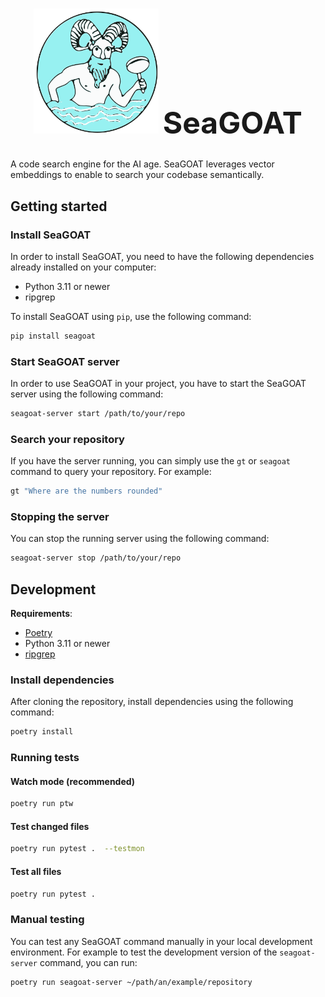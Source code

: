 <!-- markdownlint-disable MD033 -->

<h1>
  <p align="center">
    <img src="assets/logo-small.png" alt="Logo" width="200"/>
    <font size="8"><b>SeaGOAT</b></font>
  </p>
</h1>

A code search engine for the AI age. SeaGOAT leverages vector
embeddings to enable to search your codebase semantically.

## Getting started

### Install SeaGOAT

In order to install SeaGOAT, you need to have the following
dependencies already installed on your computer:

- Python 3.11 or newer
- ripgrep

To install SeaGOAT using `pip`, use the following command:

```bash
pip install seagoat
```

### Start SeaGOAT server

In order to use SeaGOAT in your project, you have to start the SeaGOAT server
using the following command:

```bash
seagoat-server start /path/to/your/repo
```

### Search your repository

If you have the server running, you can simply use the
`gt` or `seagoat` command to query your repository. For example:

```bash
gt "Where are the numbers rounded"
```

### Stopping the server

You can stop the running server using the following command:

```bash
seagoat-server stop /path/to/your/repo
```

## Development

**Requirements**:

- [Poetry](https://python-poetry.org/)
- Python 3.11 or newer
- [ripgrep](https://github.com/BurntSushi/ripgrep)

### Install dependencies

After cloning the repository, install dependencies using the following command:

```bash
poetry install
```

### Running tests

#### Watch mode (recommended)

```bash
poetry run ptw
```

#### Test changed files

```bash
poetry run pytest .  --testmon
```

#### Test all files

```bash
poetry run pytest .
```

### Manual testing

You can test any SeaGOAT command manually in your local development
environment. For example to test the development version of the
`seagoat-server` command, you can run:

```bash
poetry run seagoat-server ~/path/an/example/repository
```
